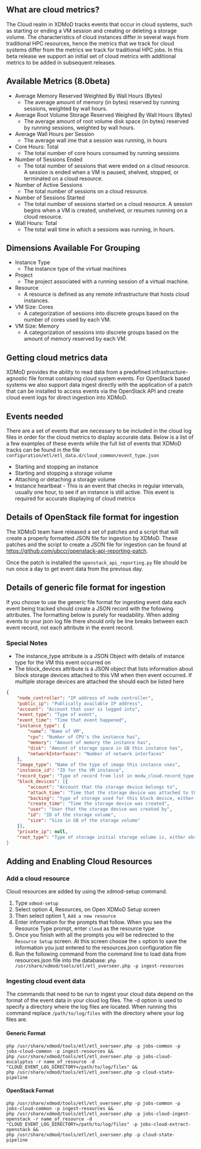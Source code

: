 ## What are cloud metrics?
The Cloud realm in XDMoD tracks events that occur in cloud systems, such as starting or ending a VM session and creating or deleting a storage volume. The characteristics of cloud instances differ in several ways from traditional HPC resources, hence the metrics that we track for cloud systems differ from the metrics we track for traditional HPC jobs. In this beta release we support an initial set of cloud metrics with additional metrics to be added in subsequent releases.

## Available Metrics (8.0beta)
- Average Memory Reserved Weighted By Wall Hours (Bytes)
  - The average amount of memory (in bytes) reserved by running sessions, weighted by wall hours.
- Average Root Volume Storage Reserved Weighed By Wall Hours (Bytes)
  - The average amount of root volume disk space (in bytes) reserved by running sessions, weighted by wall hours.
- Average Wall Hours per Session
  - The average wall ime that a session was running, in hours
- Core Hours: Total
  - The total number of core hours consumed by running sessions
- Number of Sessions Ended
  - The  total  number  of  sessions  that  were  ended  on  a  cloud  resource.  A  session  is  ended  when  a  VM  is  paused,  shelved,  stopped,  or  terminated  on  a  cloud  resource.
- Number of Active Sessions
  - The  total  number  of  sessions  on  a  cloud  resource.
- Number of Sessions Started
  - The  total  number  of  sessions  started  on  a  cloud  resource.  A  session  begins  when  a  VM  is  created,  unshelved,  or  resumes  running  on  a  cloud  resource.
- Wall Hours: Total
  - The total wall time in which a sessions was running, in hours.

## Dimensions Available For Grouping

- Instance Type
  - The instance type of the virtual machines
- Project
  - The  project  associated  with  a  running  session  of  a virtual  machine.
- Resource
  - A  resource  is  defined  as  any remote  infrastructure  that  hosts  cloud  instances.
- VM Size: Cores
  - A categorization of sessions into discrete groups based on the number of cores used by each VM.
- VM Size: Memory
  - A categorization of sessions into discrete groups based on the amount of memory reserved by each VM.


## Getting cloud metrics data

XDMoD provides the ability to read data from a predefined infrastructure-agnostic file format containing cloud system events. For OpenStack based systems we also support data ingest directly with the application of a patch that can be installed to access events via the OpenStack API and create cloud event logs for direct ingestion into XDMoD.

## Events needed

There are a set of events that are necessary to be included in the cloud log files in order for the cloud metrics to display accurate data. Below is a list of a few examples of these events while the full list of events that XDMoD tracks can be found in the file `configuration/etl/etl_data.d/cloud_common/event_type.json`

- Starting and stopping an instance    
- Starting and stopping a storage volume
- Attaching or detaching a storage volume
- Instance heartbeat - This is an event that checks in regular intervals, usually one hour, to see if an instance is still active. This event is required for accurate displaying of cloud metrics


## Details of OpenStack file format for ingestion

The XDMoD team have released a set of patches and a script that will create a properly formatted JSON file for ingestion by XDMoD. These patches and the script to create a JSON file for ingestion can be found at https://github.com/ubccr/openstack-api-reporting-patch.

Once the patch is installed the `openstack_api_reporting.py` file should be run once a day to get event data from the previous day.

## Details of generic file format for ingestion

If you choose to use the generic file format for ingesting event data each event being tracked should create a JSON record with the following attributes. The formatting below is purely for readability. When adding events to your json log file there should only be line breaks between each event record, not each attribute in the event record.

### Special Notes
- The instance_type attribute is a JSON Object with details of instance type for the VM this event occurred on
- The block_devices attribute is a JSON object that lists information about block storage devices attached to this VM when then event occurred. If multiple storage devices are attached the should each be listed here

```json
{
	"node_controller": "IP address of node controller",
	"public_ip": "Publically available IP address",
	"account": "Account that user is logged into",
	"event_type": "Type of event",
	"event_time": "Time that event happened",
	"instance_type": {
		"name": "Name of VM",
		"cpu": "Number of CPU's the instance has",
		"memory": "Amount of memory the instance has",
		"disk": "Amount of storage space in GB this instance has",
		"networkInterfaces": "Number of network interfaces"
	},
	"image_type": "Name of the type of image this instance uses",
	"instance_id": "ID for the VM instance",
	"record_type": "Type of record from list in modw_cloud.record_type table",
	"block_devices": [{
		"account": "Account that the storage device belongs to",
		"attach_time": "Time that the storage device was attached to this instance",
		"backing": "type of storage used for this block device, either ebs or instance-store",
		"create_time": "Time the storage device was created",
		"user": "User that the storage device was created by",
		"id": "ID of the storage volume",
		"size": "Size in GB of the storage volume"
	}],
	"private_ip": null,
	"root_type": "Type of storage initial storage volume is, either ebs or instance-store
}
```
## Adding and Enabling Cloud Resources

### Add a cloud resource

Cloud resources are added by using the xdmod-setup command.

1.  Type `xdmod-setup`
2.  Select option 4, Resources, on Open XDMoD Setup screen
3.  Then select option 1, `Add a new resource`
4.  Enter information for the prompts that follow. When you see the Resource Type prompt, enter `cloud` as the resource type
5.  Once you finish with all the prompts you will be redirected to the `Resource Setup` screen. At this screen choose the `s` option to save the information you just entered to the resources.json configuration file
6.  Run the following command from the command line to load data from resources.json file into the database:
`php /usr/share/xdmod/tools/etl/etl_overseer.php -p ingest-resources`


### Ingesting cloud event data

The commands that need to be run to ingest your cloud data depend on the format of the event data in your cloud log files. The -d option is used to specify a directory where the log files are located. When running this command replace `/path/to/log/files` with the directory where your log files are.

#### Generic Format
```
php /usr/share/xdmod/tools/etl/etl_overseer.php -p jobs-common -p jobs-cloud-common -p ingest-resources &&
php /usr/share/xdmod/tools/etl/etl_overseer.php -p jobs-cloud-eucalyptus -r name_of_resource -d "CLOUD_EVENT_LOG_DIRECTORY=/path/to/log/files" &&
php /usr/share/xdmod/tools/etl/etl_overseer.php -p cloud-state-pipeline
```
#### OpenStack Format
```
php /usr/share/xdmod/tools/etl/etl_overseer.php -p jobs-common -p jobs-cloud-common -p ingest-resources &&
php /usr/share/xdmod/tools/etl/etl_overseer.php -p jobs-cloud-ingest-openstack -r name_of_resource -d "CLOUD_EVENT_LOG_DIRECTORY=/path/to/log/files" -p jobs-cloud-extract-openstack &&
php /usr/share/xdmod/tools/etl/etl_overseer.php -p cloud-state-pipeline
```
